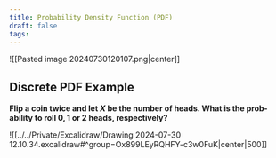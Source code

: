 ```yaml
---
title: Probability Density Function (PDF)
draft: false
tags:
---
```

![[Pasted image 20240730120107.png|center]]
## Discrete PDF Example
**Flip a coin twice and let $X$ be the number of heads. What is the prob-**
**ability to roll $0, 1$ or $2$ heads, respectively?** 

![[../../Private/Excalidraw/Drawing 2024-07-30 12.10.34.excalidraw#^group=Ox899LEyRQHFY-c3w0FuK|center|500]]


